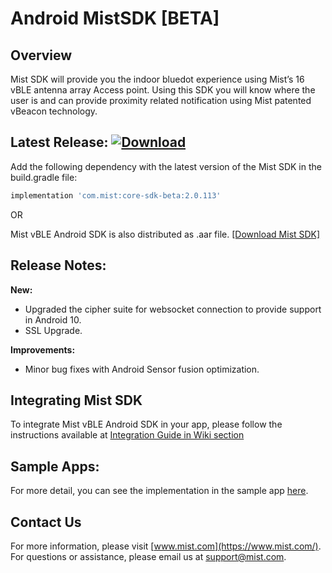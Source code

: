# Android MistSDK [BETA]      

## Overview
Mist SDK will provide you the indoor bluedot experience using Mist’s 16 vBLE antenna array Access point. Using this SDK you will know where the user is and can provide proximity related notification using Mist patented vBeacon technology.

## Latest Release: [ ![Download](https://api.bintray.com/packages/mist/location/core-sdk-beta/images/download.svg?version=2.0.113) ](https://bintray.com/mist/location/core-sdk-beta/2.0.113/link)
Add the following dependency with the latest version of the Mist SDK in the build.gradle file:
```gradle
implementation 'com.mist:core-sdk-beta:2.0.113'
```
OR     

Mist vBLE Android SDK is also distributed as .aar file. [[Download Mist SDK]](https://github.com/mistsys/mist-vble-android-sdk/tree/beta/Library) 
 
 
## Release Notes:       
**New:**
* Upgraded the cipher suite for websocket connection to provide support in Android 10. 
* SSL Upgrade.
 
**Improvements:**
* Minor bug fixes with Android Sensor fusion optimization.

  
## Integrating Mist SDK
To integrate Mist vBLE Android SDK in your app, please follow the instructions available at [Integration Guide in Wiki section](https://github.com/mistsys/mist-vble-android-sdk/wiki)

## Sample Apps:
For more detail, you can see the implementation in the sample app [here](https://github.com/mistsys/mist-vble-android-sdk/tree/master/DemoApp).


## Contact Us
For more information, please visit [www.mist.com](https://www.mist.com/). For questions or assistance, please email us at support@mist.com.
